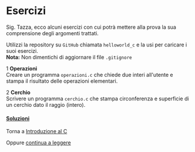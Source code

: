 # Esercizi

Sig. Tazza, ecco alcuni esercizi con cui potrà mettere alla prova
la sua comprensione degli argomenti trattati.

Utilizzi la repository su `GitHub` chiamata `helloworld_c` e la usi per caricare i suoi esercizi.<br>
**Nota:** Non dimentichi di aggiornare il file `.gitignore`

1 **Operazioni**<br>
Creare un programma `operazioni.c` che chiede due interi all'utente e stampa
il risultato delle operazioni elementari.

2 **Cerchio**<br>
Scrivere un programma `cerchio.c` che stampa circonferenza e superficie di un cerchio
dato il raggio (intero).

<h4><a href="https://github.com/FabioZTessitore/laboratorio/tree/master/esercizi/part-i/intro-C">Soluzioni</a></h4>

Torna a [Introduzione al C](../summary.md)

Oppure [continua a leggere](esecuzione_condizionale.mb)
